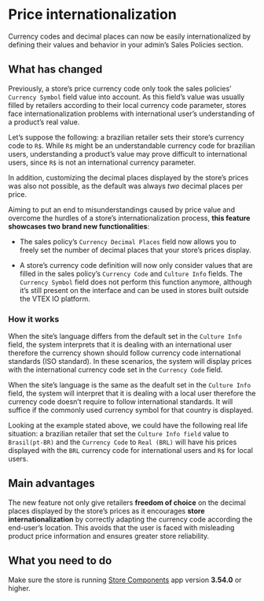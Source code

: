 # Price internationalization

Currency codes and decimal places can now be easily internationalized by defining their values and behavior in your admin’s Sales Policies section.

## What has changed

Previously, a store’s price currency code only took the sales policies’ `Currency Symbol` field value into account. As this field’s value was usually filled by retailers according to their local currency code parameter, stores face internationalization problems with international user’s understanding of a product’s real value.

Let’s suppose the following: a brazilian retailer sets their store’s currency code to `R$`. While `R$` might be an understandable currency code for brazilian users, understanding a product’s value may prove difficult to international users, since `R$` is not an international currency parameter.

In addition, customizing the decimal places displayed by the store’s prices was also not possible, as the default was always _two_ decimal places per price.

Aiming to put an end to misunderstandings caused by price value and overcome the hurdles of a store’s internationalization process, __this feature showcases two brand new functionalities__:

- The sales policy’s `Currency Decimal Places` field now allows you to freely set the number of decimal places that your store’s prices display.

-  A store’s currency code definition will now only consider values that are filled in the sales policy’s `Currency Code` and `Culture Info` fields. The `Currency Symbol` field does not perform this function anymore, although it’s still present on the interface and can be used in stores built outside the VTEX IO platform.

### How it works

When the site’s language differs from the default set in the `Culture Info` field, the system interprets that it is dealing with an international user therefore the currency shown should follow currency code international standards (ISO standard). In these scenarios, the system will display prices with the international currency code set in the `Currency Code` field.

When the site’s language is the same as the deafult set in the `Culture Info` field, the system will interpret that it is dealing with a local user therefore the currency code doesn’t require to follow international standards. It will suffice if the commonly used currency symbol for that country is displayed.

Looking at the example stated above, we could have the following real life situation: a brazilian retailer that set the `Culture Info field` value to `Brasil(pt-BR)` and the `Currency Code` to `Real (BRL)` will have his prices displayed with the `BRL` currency code for international users and `R$` for local users.

## Main advantages

The new feature not only give retailers __freedom of choice__ on the decimal places displayed by the store’s prices as it encourages __store internationalization__ by correctly adapting the currency code according the end-user’s location. This avoids that the user is faced with misleading product price information and ensures greater store reliability.

## What you need to do

Make sure the store is running [Store Components](https://github.com/vtex-apps/store-components) app version __3.54.0__ or higher.
